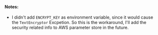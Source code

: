 #### Notes:
* I didn't add `ENCRYPT_KEY` as environment variable, since it would cause the `TextEncryptor` Excpetion. So this is the workaround, I'll add the security related info to AWS parameter store in the future.